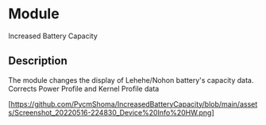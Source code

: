 # Module
Increased Battery Capacity

## Description
The module changes the display of Lehehe/Nohon battery's capacity data.
Corrects Power Profile and Kernel Profile data

[https://github.com/PycmShoma/IncreasedBatteryCapacity/blob/main/assets/Screenshot_20220516-224830_Device%20Info%20HW.png]


